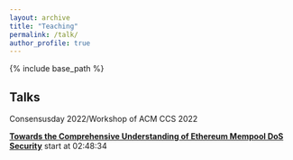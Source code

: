 ```yaml
---
layout: archive
title: "Teaching"
permalink: /talk/
author_profile: true
---
```


{% include base_path %}


Talks
---- 
Consensusday 2022/Workshop of ACM CCS 2022

**[Towards the Comprehensive Understanding of Ethereum Mempool DoS Security]([https://yibo-wang.com](https://acm-org.zoom.us/rec/play/TcKZiMKbA6PIwPNkfafmirn91gtz-AEVEKMfxtgJEt0Hdei54_GsrL5dgbyxyT3Hn1CQbZsIyxbgcM5X._u92lHKHtSSDo-yb?continueMode=true&_x_zm_rtaid=uy5zMdG-QBu_J-8jwt-ydA.1668308780361.acea77ba1564880806625bad237bf751&_x_zm_rhtaid=108))**
start at 02:48:34
